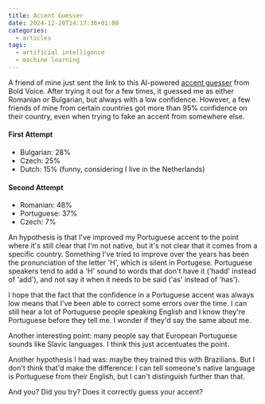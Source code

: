 ```yaml
---
title: Accent Guesser
date: 2024-12-20T14:17:36+01:00
categories:
  - articles
tags:
  - artificial intelligence
  - machine learning
---
```


A friend of mine just sent the link to this AI-powered [accent guesser](https://start.boldvoice.com/accent-guesser) from Bold Voice. After trying it out for a few times, it guessed me as either Romanian or Bulgarian, but always with a low confidence. However, a few friends of mine from certain countries got more than 95% confidence on their country, even when trying to fake an accent from somewhere else.

<!--more-->

#### First Attempt

- Bulgarian: 28%
- Czech: 25%
- Dutch: 15% (funny, considering I live in the Netherlands)

#### Second Attempt

- Romanian: 48%
- Portuguese: 37%
- Czech: 7%

An hypothesis is that I've improved my Portuguese accent to the point where it's still clear that I'm not native, but it's not clear that it comes from a specific country. Something I've tried to improve over the years has been the pronunciation of the letter 'H', which is silent in Portugese. Portuguese speakers tend to add a 'H' sound to words that don't have it ('hadd' instead of 'add'), and not say it when it needs to be said ('as' instead of 'has').

I hope that the fact that the confidence in a Portuguese accent was always low means that I've been able to correct some errors over the time. I can still hear a lot of Portuguese people speaking English and I know they're Portuguese before they tell me. I wonder if they'd say the same about me.

Another interesting point: many people say that European Portuguese sounds like Slavic languages. I think this just accentuates the point. 

Another hypothesis I had was: maybe they trained this with Brazilians. But I don't think that'd make the difference: I can tell someone's native language is Portuguese from their English, but I can't distinguish further than that.

And you? Did you try? Does it correctly guess your accent?
